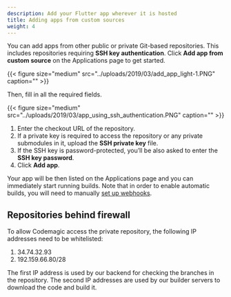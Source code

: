 ```yaml
---
description: Add your Flutter app wherever it is hosted
title: Adding apps from custom sources
weight: 4
---
```


You can add apps from other public or private Git-based repositories. This includes repositories requiring **SSH key authentication**. Click **Add app from custom source** on the Applications page to get started.

{{< figure size="medium" src="../uploads/2019/03/add_app_light-1.PNG" caption="" >}}

Then, fill in all the required fields.

{{< figure size="medium" src="../uploads/2019/03/app_using_ssh_authentication.PNG" caption="" >}}

1. Enter the checkout URL of the repository.
2. If a private key is required to access the repository or any private submodules in it, upload the **SSH private key** file.
3. If the SSH key is password-protected, you’ll be also asked to enter the **SSH key password**.
4. Click **Add app**.

Your app will be then listed on the Applications page and you can immediately start running builds. Note that in order to enable automatic builds, you will need to manually [set up webhooks](../building/automatic-build-triggering#webhooks).

## Repositories behind firewall

To allow Codemagic access the private repository, the following IP addresses need to be whitelisted:

1. 34.74.32.93
2. 192.159.66.80/28

The first IP address is used by our backend for checking the branches in the repository. The second IP addresses are used by our builder servers to download the code and build it.
